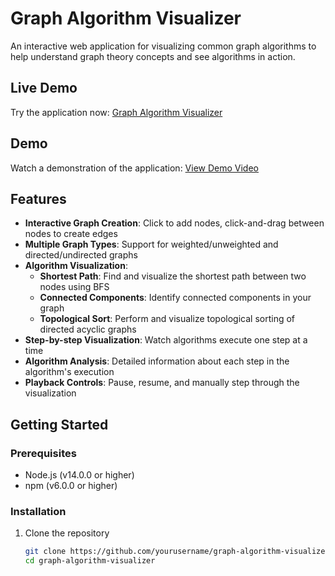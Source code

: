 # Graph Algorithm Visualizer

An interactive web application for visualizing common graph algorithms to help understand graph theory concepts and see algorithms in action.

## Live Demo

Try the application now: [Graph Algorithm Visualizer](https://graph-viz-xi.vercel.app)

## Demo

Watch a demonstration of the application:
[View Demo Video](https://drive.google.com/file/d/1QK-UlC7jJH7P7YmDQ2q5WVW6OeBDo8Ug/view?usp=sharing)

## Features

- **Interactive Graph Creation**: Click to add nodes, click-and-drag between nodes to create edges
- **Multiple Graph Types**: Support for weighted/unweighted and directed/undirected graphs
- **Algorithm Visualization**:
  - **Shortest Path**: Find and visualize the shortest path between two nodes using BFS
  - **Connected Components**: Identify connected components in your graph
  - **Topological Sort**: Perform and visualize topological sorting of directed acyclic graphs
- **Step-by-step Visualization**: Watch algorithms execute one step at a time
- **Algorithm Analysis**: Detailed information about each step in the algorithm's execution
- **Playback Controls**: Pause, resume, and manually step through the visualization

## Getting Started

### Prerequisites

- Node.js (v14.0.0 or higher)
- npm (v6.0.0 or higher)

### Installation

1. Clone the repository
   ```bash
   git clone https://github.com/yourusername/graph-algorithm-visualizer.git
   cd graph-algorithm-visualizer
   ```

